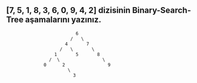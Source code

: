 ## [7, 5, 1, 8, 3, 6, 0, 9, 4, 2] dizisinin Binary-Search-Tree aşamalarını yazınız.

                              6
                            /   \
                          4       7
                        /   \       \ 
                      1       5       8
                    /  \                \
                  0      2                9
                           \
                             3
